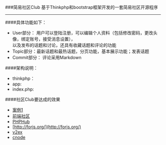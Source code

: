 ###简易社区Club
基于Thinkphp和bootstrap框架开发的一套简易社区开源程序

----------------------------------------------------
####具体功能如下：

* User部分： 用户可以登陆注册，可以编辑个人资料（包括修改密码，更改头像，绑定账号，接受消息设置），<br/>以及发布的话题和讨论，还具有收藏话题和评论的功能
* Topic部分：最新话题和最热话题，分页功能，基本展示功能；发表话题
* Commit部分：  评论采用Markdown


####架构说明：
- thinkphp：
- app:
- index.php:



####社区Club要达成的效果
- [案例1](http://startupclass.club/)
- [前端社区](http://f2e.im/)
- [PHPHub](https://phphub.org/)
- [http://forjs.org/](http://forjs.org/)
- [v2ex](http://v2ex.com/)
- [cnode](http://cnodejs.com/)
